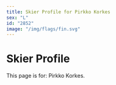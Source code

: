```yaml
---
title: Skier Profile for Pirkko Korkes
sex: "L"
id: "2852"
image: "/img/flags/fin.svg" 
---
```


# Skier Profile

This page is for: Pirkko Korkes.
    